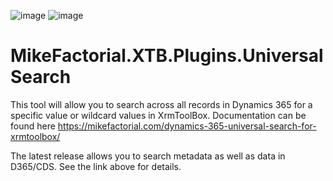 ![image](https://img.shields.io/github/actions/workflow/status/mikefactorial/MikeFactorial.XTB.Plugins.UniversalSearch/dotnet-desktop.yml?branch=master)  ![image](https://img.shields.io/nuget/v/MikeFactorial.XTB.Plugins.UniversalSearch)
# MikeFactorial.XTB.Plugins.UniversalSearch
This tool will allow you to search across all records in Dynamics 365 for a specific value or wildcard values in XrmToolBox. Documentation can be found here https://mikefactorial.com/dynamics-365-universal-search-for-xrmtoolbox/

The latest release allows you to search metadata as well as data in D365/CDS. See the link above for details.
